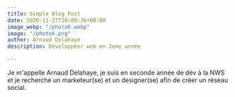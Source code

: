 ```yaml
---
title: Simple Blog Post
date: 2020-11-27T10:08:36+00:00
image_webp: "/photo6.webp"
image: "/photo6.png"
author: Arnaud Delahaye
description: Développeur web en 2eme année

---
```

Je m'appelle Arnaud Delahaye, je suis en seconde année de dév à la NWS et je recherche un marketeur(se) et un designer(se) afin de créer un réseau social.